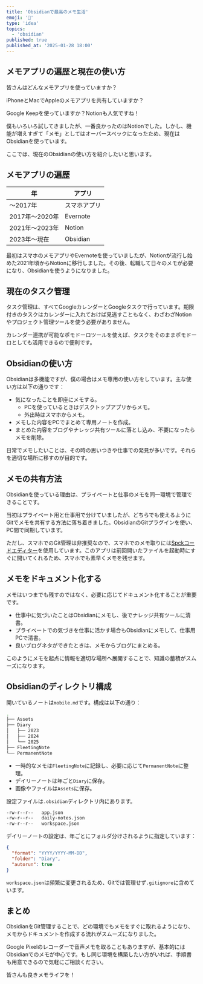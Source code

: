 ```yaml
---
title: 'Obsidianで最高のメモ生活'
emoji: '📝'
type: 'idea'
topics:
  - 'obsidian'
published: true
published_at: '2025-01-28 18:00'
---
```


## メモアプリの遍歴と現在の使い方

皆さんはどんなメモアプリを使っていますか？

iPhoneとMacでAppleのメモアプリを共有していますか？

Google Keepを使っていますか？Notionも人気ですね！

僕もいろいろ試してきましたが、一番良かったのはNotionでした。しかし、機能が増えすぎて「メモ」としてはオーバースペックになったため、現在はObsidianを使っています。

ここでは、現在のObsidianの使い方を紹介したいと思います。

## メモアプリの遍歴

| 年             | アプリ       |
| -------------- | ------------ |
| 〜2017年       | スマホアプリ |
| 2017年〜2020年 | Evernote     |
| 2021年〜2023年 | Notion       |
| 2023年〜現在   | Obsidian     |

最初はスマホのメモアプリやEvernoteを使っていましたが、Notionが流行し始めた2021年頃からNotionに移行しました。その後、転職して日々のメモが必要になり、Obsidianを使うようになりました。

## 現在のタスク管理

タスク管理は、すべてGoogleカレンダーとGoogleタスクで行っています。期限付きのタスクはカレンダーに入れておけば見逃すこともなく、わざわざNotionやプロジェクト管理ツールを使う必要がありません。

カレンダー連携が可能なポモドーロツールを使えば、タスクをそのままポモドーロとしても活用できるので便利です。

## Obsidianの使い方

Obsidianは多機能ですが、僕の場合はメモ専用の使い方をしています。主な使い方は以下の通りです：

- 気になったことを即座にメモする。
  - PCを使っているときはデスクトップアプリからメモ。
  - 外出時はスマホからメモ。
- メモした内容をPCでまとめて専用ノートを作成。
- まとめた内容をブログやナレッジ共有ツールに落とし込み、不要になったらメモを削除。

日常でメモしたいことは、その時の思いつきや仕事での発見が多いです。それらを適切な場所に移すのが目的です。

## メモの共有方法

Obsidianを使っている理由は、プライベートと仕事のメモを同一環境で管理できることです。

当初はプライベート用と仕事用で分けていましたが、どちらでも使えるようにGitでメモを共有する方法に落ち着きました。ObsidianのGitプラグインを使い、PC間で同期しています。

ただし、スマホでのGit管理は非推奨なので、スマホでのメモ取りには[Spckコードエディター](https://play.google.com/store/apps/details?id=io.spck&hl=ja)を使用しています。このアプリは前回開いたファイルを起動時にすぐに開いてくれるため、スマホでも素早くメモを残せます。

## メモをドキュメント化する

メモはいつまでも残すのではなく、必要に応じてドキュメント化することが重要です。

- 仕事中に気づいたことはObsidianにメモし、後でナレッジ共有ツールに清書。
- プライベートでの気づきを仕事に活かす場合もObsidianにメモして、仕事用PCで清書。
- 良いブログネタができたときは、メモからブログにまとめる。

このようにメモを起点に情報を適切な場所へ展開することで、知識の蓄積がスムーズになります。

## Obsidianのディレクトリ構成

開いているノートは`mobile.md`です。構成は以下の通り：

```bash
.
├── Assets
├── Diary
│   ├── 2023
│   ├── 2024
│   └── 2025
├── FleetingNote
└── PermanentNote
```

- 一時的なメモは`FleetingNote`に記録し、必要に応じて`PermanentNote`に整理。
- デイリーノートは年ごと`Diary`に保存。
- 画像やファイルは`Assets`に保存。

設定ファイルは`.obsidian`ディレクトリ内にあります。

```bash
-rw-r--r--   app.json
-rw-r--r--   daily-notes.json
-rw-r--r--   workspace.json
```

デイリーノートの設定は、年ごとにフォルダ分けされるように指定しています：

```json
{
  "format": "YYYY/YYYY-MM-DD",
  "folder": "Diary",
  "autorun": true
}
```

`workspace.json`は頻繁に変更されるため、Gitでは管理せず`.gitignore`に含めています。

## まとめ

ObsidianをGit管理することで、どの環境でもメモをすぐに取れるようになり、メモからドキュメントを作成する流れがスムーズになりました。

Google Pixelのレコーダーで音声メモを取ることもありますが、基本的にはObsidianでのメモが中心です。もし同じ環境を構築したい方がいれば、手順書も用意できるので気軽にご相談ください。

皆さんも良きメモライフを！
